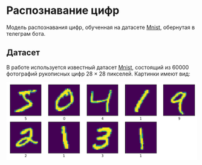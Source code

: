 # Распознавание цифр

Модель распознавания цифр, обученная на датасете [Mnist](https://www.tensorflow.org/datasets/catalog/mnist?hl=ru "ссылка на тф мниста"), обернутая в телеграм бота. 

## Датасет 
В работе используется известный датасет [Mnist](https://www.tensorflow.org/datasets/catalog/mnist?hl=ru "ссылка на тф мниста"), состоящий из 60000 фотографий рукописных цифр 28 $\times$ 28 пикселей. Картинки имеют вид: 

![Image alt](https://github.com/valerizabby/digits_recognizer/blob/main/pictures/exmp.png?raw=true)
